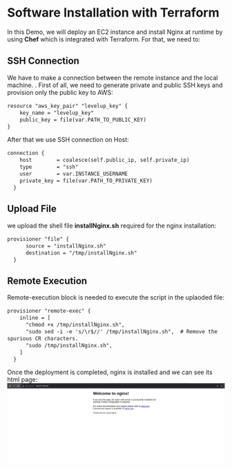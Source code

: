 # Software Installation with Terraform
In this Demo, we will deploy an EC2 instance and install Nginx at runtime by using **Chef** which is integrated with Terraform. For that, we need to:
## SSH Connection
We have to make a connection between the remote instance and the local machine. . First of all, we need to generate private and public SSH keys and provision only the public key to AWS:
```
resource "aws_key_pair" "levelup_key" {
    key_name = "levelup_key"
    public_key = file(var.PATH_TO_PUBLIC_KEY)
}
```

After that we use SSH connection on Host:
```
connection {
    host        = coalesce(self.public_ip, self.private_ip)
    type        = "ssh"
    user        = var.INSTANCE_USERNAME
    private_key = file(var.PATH_TO_PRIVATE_KEY)
  }
```
## Upload File 
we upload the shell file **installNginx.sh** required for the nginx installation:
```
provisioner "file" {
      source = "installNginx.sh"
      destination = "/tmp/installNginx.sh"
  }
```
## Remote Execution 
Remote-execution block is needed to execute the script in the uplaoded file:
```
provisioner "remote-exec" {
    inline = [
      "chmod +x /tmp/installNginx.sh",
      "sudo sed -i -e 's/\r$//' /tmp/installNginx.sh",  # Remove the spurious CR characters.
      "sudo /tmp/installNginx.sh",
    ]
  }
```

Once the deployment is completed, nginx is installed and we can see its html page:
![Once the deployment is completed, nginx is installed and we can see its html page:](nginx.png)

